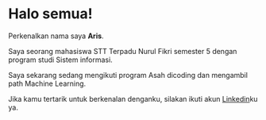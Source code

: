 # Halo semua! 

Perkenalkan nama saya **Aris**.<br>

Saya seorang mahasiswa STT Terpadu Nurul Fikri semester 5 dengan program studi Sistem informasi.<br>

Saya sekarang sedang mengikuti program Asah dicoding dan mengambil path Machine Learning.<br>

Jika kamu tertarik untuk berkenalan denganku, silakan ikuti akun [Linkedin](www.linkedin.com/in/aris-zxsky)ku ya.
